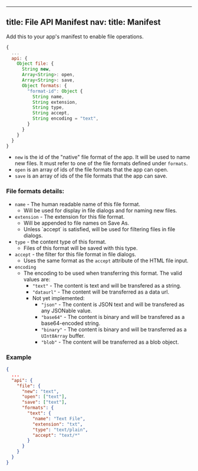----
title: File API Manifest
nav:
  title: Manifest
----
Add this to your app's manifest to enable file operations.

````js
{
  ...
  api: {
    Object file: {
      String new,
      Array<String>: open,
      Array<String>: save,
      Object formats: {
        "format-id": Object {
          String name, 
          String extension, 
          String type,
          String accept,
          String encoding = "text",
        }
      }
    }
  }
}
````
* `new` is the id of the "native" file format of the app. It will be used to name new files. It must refer to one of the file formats defined under `formats`.
* `open` is an array of ids of the file formats that the app can open.
* `save` is an array of ids of the file formats that the app can save.

### File formats details:
* `name` - The human readable name of this file format.
  * Will be used for display in file dialogs and for naming new files.
* `extension` - The extension for this file format. 
  * Will be appended to file names on Save As.
  * Unless `accept˙ is satisfied, will be used for filtering files in file dialogs.
* `type` - the content type of this format. 
  * Files of this format will be saved with this type.
* `accept` - the filter for this file format in file dialogs. 
  * Uses the same format as the `accept` attribute of the HTML file input.
* `encoding`
  * The encoding to be used when transferring this format. The valid values are:
    * `"text"` - The content is text and will be transfered as a string.
    * `"dataurl"` - The content will be transferred as a data url.
    * Not yet implemented:
      * `"json"` - The content is JSON text and will be transfered as any JSONable value.
      * `"base64"` - The content is binary and will be transfered as a base64-encoded string.
      * `"binary"` - The content is binary and will be transferred as a `UInt8Array` buffer.
      * `"blob"` - The content will be transferred as a blob object.
    

### Example

````json
{
  ...
  "api": {
    "file": {
      "new": "text",
      "open": ["text"],
      "save": ["text"],
      "formats": {
        "text": {
          "name": "Text File",
          "extension": "txt",
          "type": "text/plain",
          "accept": "text/*"
        }
      }
    }
  }
}
````
